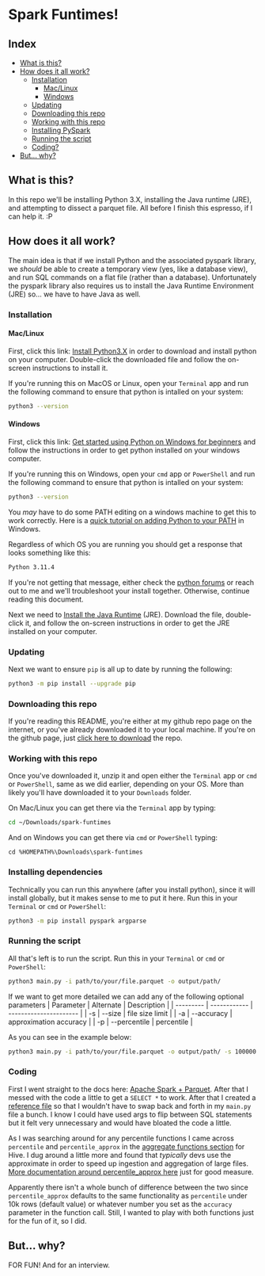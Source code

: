 # Spark Funtimes!

## Index
- [What is this?](#what-is-this)
- [How does it all work?](#how-does-it-all-work)
    - [Installation](#installation)
        - [Mac/Linux](#maclinux)
        - [Windows](#windows)
    - [Updating](#updating)
    - [Downloading this repo](#downloading-this-repo)
    - [Working with this repo](#working-with-this-repo)
    - [Installing PySpark](#installing-pyspark)
    - [Running the script](#running-the-script)
    - [Coding?](#coding)
- [But... why?](#but-why)

## What is this?

In this repo we'll be installing Python 3.X, installing the Java runtime (JRE), and attempting to dissect a parquet file. All before I finish this espresso, if I can help it. :P

## How does it all work?

The main idea is that if we install Python and the associated pyspark library, we *should* be able to create a temporary view (yes, like a database view), and run SQL commands on a flat file (rather than a database). Unfortunately the pyspark library also requires us to install the Java Runtime Environment (JRE) so... we have to have Java as well.

### Installation

#### Mac/Linux

First, click this link: [Install Python3.X](https://www.python.org/downloads/) in order to download and install python on your computer. Double-click the downloaded file and follow the on-screen instructions to install it.

If you're running this on MacOS or Linux, open your `Terminal` app and run the following command to ensure that python is intalled on your system:
```bash
python3 --version
```

#### Windows

First, click this link: [Get started using Python on Windows for beginners](https://learn.microsoft.com/en-us/windows/python/beginners) and follow the instructions in order to get python installed on your windows computer.

If you're running this on Windows, open your `cmd` app or `PowerShell` and run the following command to ensure that python is intalled on your system:
```bash
python3 --version
```

You *may* have to do some PATH editing on a windows machine to get this to work correctly. Here is a [quick tutorial on adding Python to your PATH](https://www.youtube.com/watch?v=3J96_vyfx8Y) in Windows.

Regardless of which OS you are running you should get a response that looks something like this:
```bash
Python 3.11.4
```

If you're not getting that message, either check the [python forums](https://discuss.python.org/) or reach out to me and we'll troubleshoot your install together. Otherwise, continue reading this document.

Next we need to [Install the Java Runtime](https://www.java.com/en/) (JRE). Download the file, double-click it, and follow the on-screen instructions in order to get the JRE installed on your computer.

### Updating

Next we want to ensure `pip` is all up to date by running the following:
```bash
python3 -m pip install --upgrade pip
```

### Downloading this repo

If you're reading this README, you're either at my github repo page on the internet, or you've already downloaded it to your local machine. If you're on the github page, just [click here to download](https://github.com/theinfamousrj/spark-funtimes/archive/refs/heads/main.zip) the repo. 

### Working with this repo

Once you've downloaded it, unzip it and open either the `Terminal` app or `cmd` or `PowerShell`, same as we did earlier, depending on your OS. More than likely you'll have downloaded it to your `Downloads` folder.

On Mac/Linux you can get there via the `Terminal` app by typing:
```bash
cd ~/Downloads/spark-funtimes
```

And on Windows you can get there via `cmd` or `PowerShell` typing:
```PWSH
cd %HOMEPATH%\Downloads\spark-funtimes
```

### Installing dependencies

Technically you can run this anywhere (after you install python), since it will install globally, but it makes sense to me to put it here. Run this in your `Terminal` or `cmd` or `PowerShell`:
```bash
python3 -m pip install pyspark argparse
```

### Running the script

All that's left is to run the script. Run this in your `Terminal` or `cmd` or `PowerShell`:
```bash
python3 main.py -i path/to/your/file.parquet -o output/path/
```

If we want to get more detailed we can add any of the following optional parameters
| Parameter | Alternate    | Description            |
| --------- | ------------ | ---------------------- |
| -s        | --size       | file size limit        |
| -a        | --accuracy   | approximation accuracy |
| -p        | --percentile | percentile             |

As you can see in the example below:
```bash
python3 main.py -i path/to/your/file.parquet -o output/path/ -s 100000 -a 100 -p 0.85
```

### Coding

First I went straight to the docs here: [Apache Spark + Parquet](https://spark.apache.org/docs/latest/sql-data-sources-parquet.html). After that I messed with the code a little to get a `SELECT *` to work. After that I created a [reference file](reference.txt) so that I wouldn't have to swap back and forth in my `main.py` file a bunch. I know I could have used args to flip between SQL statements but it felt very unnecessary and would have bloated the code a little.

As I was searching around for any percentile functions I came across `percentile` and `percentile_approx` in the [aggregate functions section](https://cwiki.apache.org/confluence/display/Hive/LanguageManual+UDF#LanguageManualUDF-Built-inAggregateFunctions(UDAF)) for Hive. I dug around a little more and found that *typically* devs use the approximate in order to speed up ingestion and aggregation of large files. [More documentation around percentile_approx here](https://spark.apache.org/docs/3.4.1/api/python/reference/pyspark.sql/api/pyspark.sql.functions.percentile_approx.html#pyspark.sql.functions.percentile_approx) just for good measure.

Apparently there isn't a whole bunch of difference between the two since `percentile_approx` defaults to the same functionality as `percentile` under 10k rows (default value) or whatever number you set as the `accuracy` parameter in the function call. Still, I wanted to play with both functions just for the fun of it, so I did.

## But... why?

FOR FUN! And for an interview.